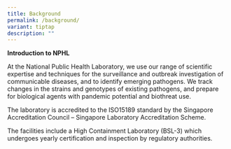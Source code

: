 ```yaml
---
title: Background
permalink: /background/
variant: tiptap
description: ""
---
```

<p><strong>Introduction to NPHL</strong>
</p>
<p>At the National Public Health Laboratory, we use our range of scientific
expertise and techniques for the surveillance and outbreak investigation
of communicable diseases, and to identify emerging pathogens. We track
changes in the strains and genotypes of existing pathogens, and prepare
for biological agents with pandemic potential and biothreat use.</p>
<p>The laboratory is accredited to the ISO15189 standard by the Singapore
Accreditation Council – Singapore Laboratory Accreditation Scheme.</p>
<p>The facilities include a High Containment Laboratory (BSL-3) which undergoes
yearly certification and inspection by regulatory authorities.</p>